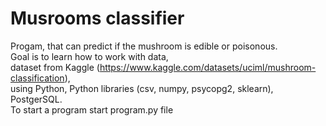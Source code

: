# Musrooms classifier
Progam, that can predict if the mushroom is edible or poisonous.<br />
Goal is to learn how to work with data,<br />
dataset from Kaggle (https://www.kaggle.com/datasets/uciml/mushroom-classification),<br />
using Python, Python libraries (csv, numpy, psycopg2, sklearn), PostgerSQL.<br />
To start a program start program.py file

